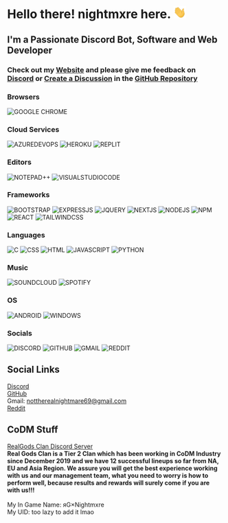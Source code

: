 # Hello there! nightmxre here. <img width="30px" src="https://github.com/SatYu26/SatYu26/raw/master/Assets/Hi.gif" />

## I'm a Passionate Discord Bot, Software and Web Developer

### Check out my [Website](https://nightmxrethedev.github.io) and please give me feedback on [Discord](https://discord.com/users/757543315301466145) or [Create a Discussion](https://github.com/nightmxrethedev/nightmxrethedev.github.io/discussions/categories/feedback) in the [GitHub Repository](https://github.com/nightmxrethedev/nightmxrethedev.github.io)

### Browsers 
![GOOGLE CHROME](https://img.shields.io/badge/Google_chrome-4285F4?style=for-the-badge&logo=Google-chrome&logoColor=white)

### Cloud Services
![AZUREDEVOPS](https://img.shields.io/badge/Azure_DevOps-0078D7?style=for-the-badge&logo=azure-devops&logoColor=white)
![HEROKU](https://img.shields.io/badge/Heroku-430098?style=for-the-badge&logo=heroku&logoColor=white)
![REPLIT](https://img.shields.io/badge/replit-667881?style=for-the-badge&logo=replit&logoColor=white)


### Editors
![NOTEPAD++](https://img.shields.io/badge/Notepad++-90E59A.svg?style=for-the-badge&logo=notepad%2B%2B&logoColor=black)
![VISUALSTUDIOCODE](https://img.shields.io/badge/Visual_Studio_Code-0078D4?style=for-the-badge&logo=visual%20studio%20code&logoColor=white)

### Frameworks
![BOOTSTRAP](https://img.shields.io/badge/Bootstrap-563D7C?style=for-the-badge&logo=bootstrap&logoColor=white)
![EXPRESSJS](https://img.shields.io/badge/Express.js-000000?style=for-the-badge&logo=express&logoColor=white)
![JQUERY](https://img.shields.io/badge/jQuery-0769AD?style=for-the-badge&logo=jquery&logoColor=white)
![NEXTJS](https://img.shields.io/badge/next.js-000000?style=for-the-badge&logo=nextdotjs&logoColor=white)
![NODEJS](https://img.shields.io/badge/Node.js-339933?style=for-the-badge&logo=nodedotjs&logoColor=white)
![NPM](https://img.shields.io/badge/npm-CB3837?style=for-the-badge&logo=npm&logoColor=white)
![REACT](https://img.shields.io/badge/React-20232A?style=for-the-badge&logo=react&logoColor=61DAFB)
![TAILWINDCSS](https://img.shields.io/badge/Tailwind_CSS-38B2AC?style=for-the-badge&logo=tailwind-css&logoColor=white)

### Languages
![C](	https://img.shields.io/badge/C-00599C?style=for-the-badge&logo=c&logoColor=white)
![CSS](https://img.shields.io/badge/CSS3-1572B6?style=for-the-badge&logo=css3&logoColor=white)
![HTML](https://img.shields.io/badge/HTML5-E34F26?style=for-the-badge&logo=html5&logoColor=white)
![JAVASCRIPT](https://img.shields.io/badge/JavaScript-323330?style=for-the-badge&logo=javascript&logoColor=F7DF1E)
![PYTHON](https://img.shields.io/badge/Python-3776AB?style=for-the-badge&logo=python&logoColor=white)

### Music
![SOUNDCLOUD](https://img.shields.io/badge/SoundCloud-FF3300?style=for-the-badge&logo=soundcloud&logoColor=white)
![SPOTIFY](https://img.shields.io/badge/Spotify-1ED760?&style=for-the-badge&logo=spotify&logoColor=white)

### OS 
![ANDROID](https://img.shields.io/badge/Android-3DDC84?style=for-the-badge&logo=android&logoColor=white)
![WINDOWS](https://img.shields.io/badge/Windows-0078D6?style=for-the-badge&logo=windows&logoColor=white)

### Socials
![DISCORD](https://img.shields.io/badge/Discord-7289DA?style=for-the-badge&logo=discord&logoColor=white)
![GITHUB](https://img.shields.io/badge/GitHub-100000?style=for-the-badge&logo=github&logoColor=white)
![GMAIL](https://img.shields.io/badge/Gmail-D14836?style=for-the-badge&logo=gmail&logoColor=white)
![REDDIT](https://img.shields.io/badge/Reddit-FF4500?style=for-the-badge&logo=reddit&logoColor=white)

## Social Links
[Discord](https://discord.com/users/757543315301466145) <br>
[GitHub](https://github.com/nightmxrethedev) <br>
Gmail: nottherealnightmare69@gmail.com <br>
[Reddit](https://reddit.com/u/nightmxrethedev)

## CoDM Stuff
[RealGods Clan Discord Server](https://discord.gg/RealGods) <br>
<b>Real Gods Clan is a Tier 2 Clan which has been working in CoDM Industry since December 2019 and we have 12 successful lineups so far from NA, EU and Asia Region. We assure you will get the best experience working with us and our management team, what you need to worry is how to perform well, because results and rewards will surely come if you are with us!!!</b> <br><br>
My In Game Name: яG×Nightmxre <br>
My UID: too lazy to add it lmao

















